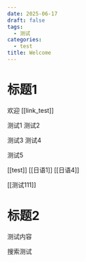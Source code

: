 ```yaml
---
date: 2025-06-17
draft: false
tags:
  - 测试
categories:
  - test
title: Welcome
---
```


# 标题1

欢迎
[[link_test]]

测试1
测试2

测试3
测试4

测试5

[[test]]
[[日语1]]
[[日语4]]

[[测试111]]

# 标题2

测试内容

搜索测试